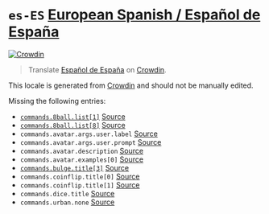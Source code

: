 <!-- THIS FILE IS GENERATED. DO NOT EDIT -->

# `es-ES` [European Spanish / Español de España][es-ES_here]

[es-ES_crowdin]: https://crowdin.com/project/paw-bot/es-ES
[es-ES_here]: https://github.com/OfficialPawBot/language/tree/main/es-ES

[![Crowdin](https://img.shields.io/static/v1?label=Espa%C3%B1ol%20de%20Espa%C3%B1a&message={percent}%&color={colour})][es-ES_crowdin]

> Translate [Español de España][es-ES_here] on [Crowdin][es-ES_crowdin].

This locale is generated from [Crowdin][es-ES_crowdin] and should not be manually edited.  

Missing the following entries:

* [`commands.8ball.list[1]`](https://github.com/OfficialPawBot/language/blob/main/es-ES/commands.json#L6) [Source](https://github.com/OfficialPawBot/language/blob/main/en-GB/commands.json#L6)
* [`commands.8ball.list[8]`](https://github.com/OfficialPawBot/language/blob/main/es-ES/commands.json#L13) [Source](https://github.com/OfficialPawBot/language/blob/main/en-GB/commands.json#L13)
* `commands.avatar.args.user.label` [Source](https://github.com/OfficialPawBot/language/blob/main/en-GB/commands.json#L34)
* `commands.avatar.args.user.prompt` [Source](https://github.com/OfficialPawBot/language/blob/main/en-GB/commands.json#L35)
* `commands.avatar.description` [Source](https://github.com/OfficialPawBot/language/blob/main/en-GB/commands.json#L38)
* `commands.avatar.examples[0]` [Source](https://github.com/OfficialPawBot/language/blob/main/en-GB/commands.json#L39)
* [`commands.bulge.title[3]`](https://github.com/OfficialPawBot/language/blob/main/es-ES/commands.json#L54) [Source](https://github.com/OfficialPawBot/language/blob/main/en-GB/commands.json#L62)
* `commands.coinflip.title[0]` [Source](https://github.com/OfficialPawBot/language/blob/main/en-GB/commands.json#L75)
* `commands.coinflip.title[1]` [Source](https://github.com/OfficialPawBot/language/blob/main/en-GB/commands.json#L75)
* `commands.dice.title` [Source](https://github.com/OfficialPawBot/language/blob/main/en-GB/commands.json#L120)
* `commands.urban.none` [Source](https://github.com/OfficialPawBot/language/blob/main/en-GB/commands.json#L406)